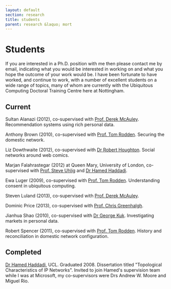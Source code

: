 ```yaml
---
layout: default
section: research
title: students
parent: research &laquo; mort
---
```


Students
========

If you are interested in a Ph.D. position with me then please contact me by
email, indicating what you would be interested in working on and what you hope
the outcome of your work would be. I have been fortunate to have worked, and
continue to work, with a number of excellent students on a wide range of
topics, many of whom are currently with the Ubiquitous Computing Doctoral
Training Centre here at Nottingham.

Current
-------

Sultan Alanazi (2012), co-supervised with [Prof. Derek McAuley][mac]. Recommendation systems using rich personal data.

Anthony Brown (2010), co-supervised with [Prof. Tom Rodden][tom]. 
Securing the domestic network.
 
Liz Dowthwaite (2012), co-supervised with [Dr Robert Houghton][rob]. 
Social networks around web comics.

Marjan Falahrastegar (2012) at Queen Mary, University of London, co-supervised
with [Prof. Steve Uhlig][uhlig] and [Dr Hamed Haddadi][hamed].
 
Ewa Luger (2009), co-supervised with [Prof. Tom Rodden][tom]. 
Understanding consent in ubiquitous computing.

Steven Luland (2013), co-supervised with [Prof. Derek McAuley][mac].

Dominic Price (2013), co-supervised with [Prof. Chris Greenhalgh][chris].

Jianhua Shao (2010), co-supervised with [Dr George Kuk][george].
Investigating markets in personal data.

Robert Spencer (2011), co-supervised with [Prof. Tom Rodden][tom]. 
History and reconciliation in domestic network configuration.



Completed
---------

[Dr Hamed Haddadi][hamed], UCL. Graduated 2008. Dissertation titled
"Topological Characteristics of IP Networks". Invited to join Hamed's
supervision team while I was at Microsoft, my co-supervisors were Drs Andrew
W. Moore and Miguel Rio.

[hamed]: http://www.eecs.qmul.ac.uk/~hamed/
[uhlig]: http://www.eecs.qmul.ac.uk/~steve/
[george]: http://www.nottingham.ac.uk/business/LIZGK.html
[rob]: http://www.nottingham.ac.uk/engineering/people/robert.houghton
[tom]: http://www.cs.nott.ac.uk/~tar/
[mac]: http://www.cs.nott.ac.uk/~drm/
[chris]: http://www.cs.nott.ac.uk/~cmg/
